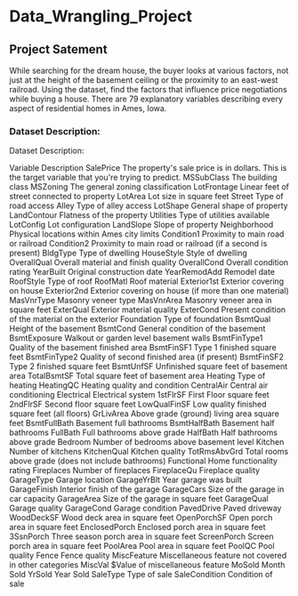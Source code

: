 # Data_Wrangling_Project
## Project Satement
While searching for the dream house, the buyer looks at various factors, not just at the height of the basement ceiling or the proximity to an east-west railroad.
Using the dataset, find the factors that influence price negotiations while buying a house.
There are 79 explanatory variables describing every aspect of residential homes in Ames, Iowa.
### Dataset Description:
Dataset Description:

Variable	Description
SalePrice	The property's sale price is in dollars. This is the target variable that you're trying to predict.
MSSubClass	The building class
MSZoning	The general zoning classification
LotFrontage	Linear feet of street connected to property
LotArea	Lot size in square feet
Street	Type of road access
Alley	Type of alley access
LotShape	General shape of property
LandContour	Flatness of the property
Utilities	Type of utilities available
LotConfig	Lot configuration
LandSlope	Slope of property
Neighborhood	Physical locations within Ames city limits
Condition1	Proximity to main road or railroad
Condition2	Proximity to main road or railroad (if a second is present)
BldgType	Type of dwelling
HouseStyle	Style of dwelling
OverallQual	Overall material and finish quality
OverallCond	Overall condition rating
YearBuilt	Original construction date
YearRemodAdd	Remodel date
RoofStyle	Type of roof
RoofMatl	Roof material
Exterior1st	Exterior covering on house
Exterior2nd	Exterior covering on house (if more than one material)
MasVnrType	Masonry veneer type
MasVnrArea	Masonry veneer area in square feet
ExterQual	Exterior material quality
ExterCond	Present condition of the material on the exterior
Foundation	Type of foundation
BsmtQual	Height of the basement
BsmtCond	General condition of the basement
BsmtExposure	Walkout or garden level basement walls
BsmtFinType1	Quality of the basement finished area
BsmtFinSF1	Type 1 finished square feet
BsmtFinType2	Quality of second finished area (if present)
BsmtFinSF2	Type 2 finished square feet
BsmtUnfSF	Unfinished square feet of basement area
TotalBsmtSF	Total square feet of basement area
Heating	Type of heating
HeatingQC	Heating quality and condition
CentralAir	Central air conditioning
Electrical	Electrical system
1stFlrSF	First Floor square feet
2ndFlrSF	Second floor square feet
LowQualFinSF	Low quality finished square feet (all floors)
GrLivArea	Above grade (ground) living area square feet
BsmtFullBath	Basement full bathrooms
BsmtHalfBath	Basement half bathrooms
FullBath	Full bathrooms above grade
HalfBath	Half bathrooms above grade
Bedroom	Number of bedrooms above basement level
Kitchen	Number of kitchens
KitchenQual	Kitchen quality
TotRmsAbvGrd	Total rooms above grade (does not include bathrooms)
Functional	Home functionality rating
Fireplaces	Number of fireplaces
FireplaceQu	Fireplace quality
GarageType	Garage location
GarageYrBlt	Year garage was built
GarageFinish	Interior finish of the garage
GarageCars	Size of the garage in car capacity
GarageArea	Size of the garage in square feet
GarageQual	Garage quality
GarageCond	Garage condition
PavedDrive	Paved driveway
WoodDeckSF	Wood deck area in square feet
OpenPorchSF	Open porch area in square feet
EnclosedPorch	Enclosed porch area in square feet
3SsnPorch	Three season porch area in square feet
ScreenPorch	Screen porch area in square feet
PoolArea	Pool area in square feet
PoolQC	Pool quality
Fence	Fence quality
MiscFeature	Miscellaneous feature not covered in other categories
MiscVal	$Value of miscellaneous feature
MoSold	Month Sold
YrSold	Year Sold
SaleType	Type of sale
SaleCondition	Condition of sale
